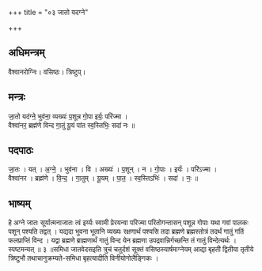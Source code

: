 +++
title = "०३ जातो यदग्ने"

+++
## अधिमन्त्रम्
वैश्वानरोग्निः। वसिष्ठः। त्रिष्टुप्।

## मन्त्रः
जा॒तो यद॑ग्ने॒ भुव॑ना॒ व्यख्यः॑ प॒शून्न गो॒पा इर्यः॒ परि॑ज्मा ।  
वैश्वा॑नर॒ ब्रह्म॑णे विन्द गा॒तुं यू॒यं पा॑त स्व॒स्तिभिः॒ सदा॑ नः ॥

## पदपाठः
जा॒तः । यत् । अ॒ग्ने॒ । भुव॑ना । वि । अख्यः॑ । प॒शून् । न । गो॒पाः । इर्यः॑ । परि॑ऽज्मा ।  
वैश्वा॑नर । ब्रह्म॑णे । वि॒न्द॒ । गा॒तुम् । यू॒यम् । पा॒त॒ । स्व॒स्तिऽभिः॑ । सदा॑ । नः॒ ॥

## भाष्यम्
हे अग्ने जातः सूर्यात्मनाजातः त्वं इर्य्यः स्वामी प्रेरयन्वा परिज्मा परितोगन्तासन् पशून्न गोपाः यथा गवां पालकः पशून् पश्यति तद्वत् । यद्यदा भुवना भूतानि व्यख्यः रक्षणार्थं पश्यसि तदा ब्रह्मणे ब्रह्मस्तोत्रं तदर्थं गातुं गतिं फलप्राप्तिं विन्द । यद्वा ब्रह्मणे ब्राह्मणार्थं गातुं विन्द येन ब्रह्मणा उपद्रवान्निर्गच्छन्ति तं गातुं विन्देत्यर्थः । स्पष्टमन्यत् ॥ ३ ॥समिधा जातवेदसइति त्रुचं चतुर्दशं सूक्तं वसिष्ठस्यार्षमाग्नेयम् आद्या बृहती द्वितीया तृतीये त्रिष्टुभौ तथाचानुक्रम्यते-समिधा बृहत्यादीति विनीयोगोलैङ्गिकः ।